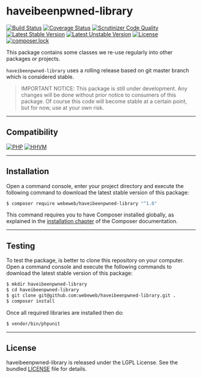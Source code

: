 haveibeenpwned-library
======================

[![Build Status](https://travis-ci.org/webeweb/haveibeenpwned-library.svg?branch=master)](https://travis-ci.org/webeweb/haveibeenpwned-library) [![Coverage Status](https://coveralls.io/repos/github/webeweb/haveibeenpwned-library/badge.svg?branch=master)](https://coveralls.io/github/webeweb/haveibeenpwned-library?branch=master) [![Scrutinizer Code Quality](https://scrutinizer-ci.com/g/webeweb/haveibeenpwned-library/badges/quality-score.png?b=master)](https://scrutinizer-ci.com/g/webeweb/haveibeenpwned-library/?branch=master) [![Latest Stable Version](https://poser.pugx.org/webeweb/haveibeenpwned-library/v/stable)](https://packagist.org/packages/webeweb/haveibeenpwned-library) [![Latest Unstable Version](https://poser.pugx.org/webeweb/haveibeenpwned-library/v/unstable)](https://packagist.org/packages/webeweb/haveibeenpwned-library) [![License](https://poser.pugx.org/webeweb/haveibeenpwned-library/license)](https://packagist.org/packages/webeweb/haveibeenpwned-library) [![composer.lock](https://poser.pugx.org/webeweb/haveibeenpwned-library/composerlock)](https://packagist.org/packages/webeweb/haveibeenpwned-library)

This package contains some classes we re-use regularly into other packages or
projects.

`haveibeenpwned-library` uses a rolling release based on git master branch which is
considered stable.

> IMPORTANT NOTICE: This package is still under development. Any changes will be
> done without prior notice to consumers of this package. Of course this code
> will become stable at a certain point, but for now, use at your own risk.

---

## Compatibility

[![PHP](https://img.shields.io/badge/PHP-%5E5.6%7C%5E7.0-blue.svg)](http://php.net) [![HHVM](https://img.shields.io/badge/HHVM-ready-orange.svg)](https://hhvm.com/)

---

## Installation

Open a command console, enter your project directory and execute the following
command to download the latest stable version of this package:

```bash
$ composer require webeweb/haveibeenpwned-library "^1.0"
```

This command requires you to have Composer installed globally, as explained in
the [installation chapter](https://getcomposer.org/doc/00-intro.md) of the
Composer documentation.

---

## Testing

To test the package, is better to clone this repository on your computer.
Open a command console and execute the following commands to download the latest
stable version of this package:

```bash
$ mkdir haveibeenpwned-library
$ cd haveibeenpwned-library
$ git clone git@github.com:webeweb/haveibeenpwned-library.git .
$ composer install
```

Once all required libraries are installed then do:

```bash
$ vendor/bin/phpunit
```

---

## License

haveibeenpwned-library is released under the LGPL License. See the bundled [LICENSE](LICENSE)
file for details.
